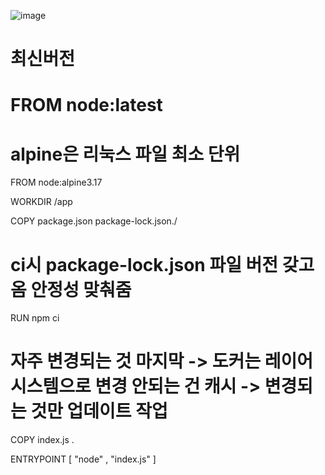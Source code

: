 ![image](https://user-images.githubusercontent.com/85022962/224867989-8abcc9f9-9b70-4bbd-a1df-c8c8692c4fe1.png)

# 최신버전 
# FROM node:latest

# alpine은 리눅스 파일 최소 단위
FROM node:alpine3.17

WORKDIR /app

COPY package.json package-lock.json./

# ci시 package-lock.json 파일 버전 갖고옴 안정성 맞춰줌
RUN npm ci 

# 자주 변경되는 것 마지막 -> 도커는 레이어 시스템으로 변경 안되는 건 캐시 -> 변경되는 것만 업데이트 작업
COPY index.js .

ENTRYPOINT [ "node" , "index.js" ]
